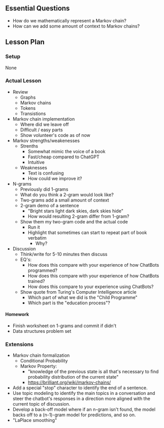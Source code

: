 ## Essential Questions

- How do we mathematically represent a Markov chain?
- How can we add some amount of context to Markov chains?

## Lesson Plan

### Setup

None

### Actual Lesson

- Review
    - Graphs
    - Markov chains
    - Tokens
    - Transistions
- Markov chain implementation
    - Where did we leave off
    - Difficult / easy parts
    - Show volunteer's code as of now
- Markov strengths/weakenesses
    - Strenths
        - Somewhat mimic the voice of a book
        - Fast/cheap compared to ChatGPT
        - Intuitive
    - Weaknesses
        - Text is confusing
        - How could we improve it?
- N-grams
    - Previously did 1-grams
    - What do you think a 2-gram would look like?
    - Two-grams add a small amount of context
    - 2-gram demo of a sentence
        - "Bright stars light dark skies, dark skies hide"
        - How would resulting 2-gram differ from 1-gram?
    - Show them my two-gram code and the actual code
        - Run it
        - Highlight that sometimes can start to repeat part of book verbatim
            - Why?
- Discussion
    - Think/write for 5-10 minutes then discuss
    - EQ's:
        - How does this compare with your experience of how ChatBots programmed?
        - How does this compare with your experience of how ChatBots trained?
        - How does this compare to your experience using ChatBots?
    - Show quote from Turing's Computer Intelligence article
        - Which part of what we did is the "Child Programme"
        - Which part is the "education process"?

#### Homework

- Finish worksheet on 1-grams and commit if didn't
- Data structures problem set

### Extensions

- Markov chain formalization
    - Conditional Probability
    - Markov Property:
        - "knowledge of the previous state is all that's necessary to find probability distribution of the current state"
        - https://brilliant.org/wiki/markov-chains/
- Add a special "stop" character to identify the end of a sentence.
- Use topic modeling to identify the main topics in a conversation and steer the
  chatbot's responses in a direction more aligned with the current topic of discussion.
- Develop a back-off model where if an n-gram isn't found, the model backs off
  to a (n-1)-gram model for predictions, and so on.
- "LaPlace smoothing"
